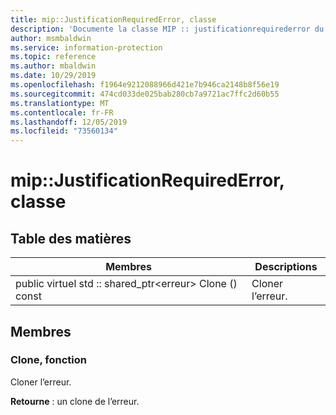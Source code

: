 ```yaml
---
title: mip::JustificationRequiredError, classe
description: 'Documente la classe MIP :: justificationrequirederror du kit de développement logiciel (SDK) Microsoft Information Protection (MIP).'
author: msmbaldwin
ms.service: information-protection
ms.topic: reference
ms.author: mbaldwin
ms.date: 10/29/2019
ms.openlocfilehash: f1964e9212088966d421e7b946ca2148b8f56e19
ms.sourcegitcommit: 474cd033de025bab280cb7a9721ac7ffc2d60b55
ms.translationtype: MT
ms.contentlocale: fr-FR
ms.lasthandoff: 12/05/2019
ms.locfileid: "73560134"
---
```

# <a name="class-mipjustificationrequirederror"></a>mip::JustificationRequiredError, classe 
  
## <a name="summary"></a>Table des matières
 Membres                        | Descriptions                                
--------------------------------|---------------------------------------------
public virtuel std :: shared_ptr\<erreur\> Clone () const  |  Cloner l’erreur.
  
## <a name="members"></a>Membres
  
### <a name="clone-function"></a>Clone, fonction
Cloner l’erreur.

  
**Retourne** : un clone de l’erreur.